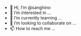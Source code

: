 - 👋 Hi, I’m @sanghino
- 👀 I’m interested in ...
- 🌱 I’m currently learning ...
- 💞️ I’m looking to collaborate on ...
- 📫 How to reach me ...

<!---
sanghino/sanghino is a ✨ special ✨ repository because its `README.md` (this file) appears on your GitHub profile.
You can click the Preview link to take a look at your changes.
--->
